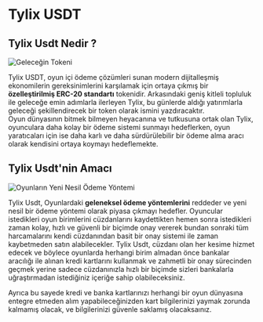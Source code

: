 # Tylix USDT

## Tylix Usdt Nedir ? 

![Geleceğin Tokeni](https://github.com/user-attachments/assets/b8d3b06a-ccd3-4842-b022-c8f220a04296)

Tylix USDT, oyun içi ödeme çözümleri sunan modern dijitalleşmiş ekonomilerin gereksinimlerini karşılamak için ortaya çıkmış bir **özelleştirilmiş ERC-20 standartı** tokenidir. Arkasındaki geniş kitleli topluluk ile geleceğe emin adımlarla ilerleyen Tylix, bu günlerde aldığı yatırımlarla geleceği şekillendirecek bir token olarak ismini yazdıracaktır. <br/>
Oyun dünyasının bitmek bilmeyen heyacanına ve tutkusuna ortak olan Tylix, oyunculara daha kolay bir ödeme sistemi sunmayı hedeflerken, oyun yaratıcaları için ise daha karlı ve daha sürdürülebilir bir ödeme alma aracı olarak kendisini ortaya koymayı hedeflemekte. 

## Tylix Usdt'nin Amacı 
![Oyunların Yeni Nesil Ödeme Yöntemi](https://github.com/user-attachments/assets/7ebf3f4e-bea7-4fa6-a62d-0decf4137646)

Tylix Usdt, Oyunlardaki **geleneksel ödeme yöntemlerini** reddeder ve yeni nesil bir ödeme yöntemi olarak piyasa çıkmayı hedefler. Oyuncular istedikleri oyun birimlerini cüzdanlarını kaydettikten hemen sonra istedikleri zaman kolay, hızlı ve güvenli bir biçimde onay vererek bundan sonraki tüm harcamalarını kendi cüzdanından basit bir onay sistemi ile zaman kaybetmeden satın alabilecekler. Tylix Usdt, cüzdanı olan her kesime hizmet edecek ve böylece oyunlarda herhangi birim almadan önce bankalar aracılığı ile alınan kredi kartlarını kullanmak ve zahmetli bir onay sürecinden geçmek yerine sadece cüzdanınızla hızlı bir biçimde sizleri bankalarla uğraştırmadan istediğiniz içeriğe sahip olabileceksiniz. <br/>

Ayrıca bu sayede kredi ve banka kartlarınızı herhangi bir oyun dünyasına entegre etmeden alım yapabileceğinizden kart bilgilerinizi yaymak zorunda kalmamış olacak, ve bilgilerinizi güvenle saklamış olacaksaınız. 
